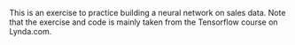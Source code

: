 This is an exercise to practice building a neural network on sales data. Note that the exercise and code is mainly taken from
the Tensorflow course on Lynda.com.
